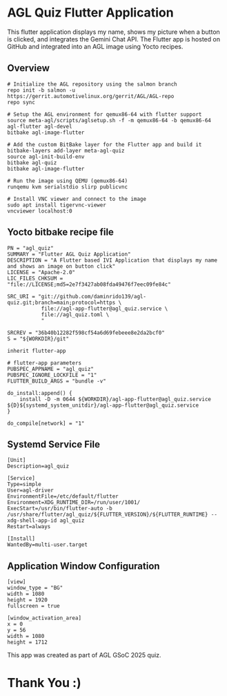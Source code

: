 # AGL Quiz Flutter Application

This flutter application displays my name, shows my picture when a button is clicked, and integrates the Gemini Chat API. The Flutter app is hosted on GitHub and integrated into an AGL image using Yocto recipes.

## Overview

```
# Initialize the AGL repository using the salmon branch
repo init -b salmon -u https://gerrit.automotivelinux.org/gerrit/AGL/AGL-repo
repo sync

# Setup the AGL environment for qemux86-64 with flutter support
source meta-agl/scripts/aglsetup.sh -f -m qemux86-64 -b qemux86-64 agl-flutter agl-devel
bitbake agl-image-flutter

# Add the custom BitBake layer for the Flutter app and build it
bitbake-layers add-layer meta-agl-quiz
source agl-init-build-env
bitbake agl-quiz
bitbake agl-image-flutter

# Run the image using QEMU (qemux86-64)
runqemu kvm serialstdio slirp publicvnc

# Install VNC viewer and connect to the image
sudo apt install tigervnc-viewer
vncviewer localhost:0
```

## Yocto bitbake recipe file

```
PN = "agl_quiz"
SUMMARY = "Flutter AGL Quiz Application"
DESCRIPTION = "A Flutter based IVI Application that displays my name and shows an image on button click"
LICENSE = "Apache-2.0"
LIC_FILES_CHKSUM = "file://LICENSE;md5=2e7f3427ab08fda49476f7eec09fe84c"

SRC_URI = "git://github.com/daminrido139/agl-quiz.git;branch=main;protocol=https \
           file://agl-app-flutter@agl_quiz.service \
           file://agl_quiz.toml \
           "

SRCREV = "36b40b12282f598cf54a6d69febeee8e2da2bcf0"
S = "${WORKDIR}/git"

inherit flutter-app

# flutter-app parameters
PUBSPEC_APPNAME = "agl_quiz"
PUBSPEC_IGNORE_LOCKFILE = "1"
FLUTTER_BUILD_ARGS = "bundle -v"

do_install:append() {
    install -D -m 0644 ${WORKDIR}/agl-app-flutter@agl_quiz.service ${D}${systemd_system_unitdir}/agl-app-flutter@agl_quiz.service
}

do_compile[network] = "1"
```

## Systemd Service File
```
[Unit]
Description=agl_quiz

[Service]
Type=simple
User=agl-driver
EnvironmentFile=/etc/default/flutter
Environment=XDG_RUNTIME_DIR=/run/user/1001/
ExecStart=/usr/bin/flutter-auto -b /usr/share/flutter/agl_quiz/${FLUTTER_VERSION}/${FLUTTER_RUNTIME} --xdg-shell-app-id agl_quiz
Restart=always

[Install]
WantedBy=multi-user.target
```

## Application Window Configuration
```
[view]
window_type = "BG"
width = 1080
height = 1920
fullscreen = true

[window_activation_area]
x = 0
y = 56
width = 1080
height = 1712
```

This app was created as part of AGL GSoC 2025 quiz.
# Thank You :)
